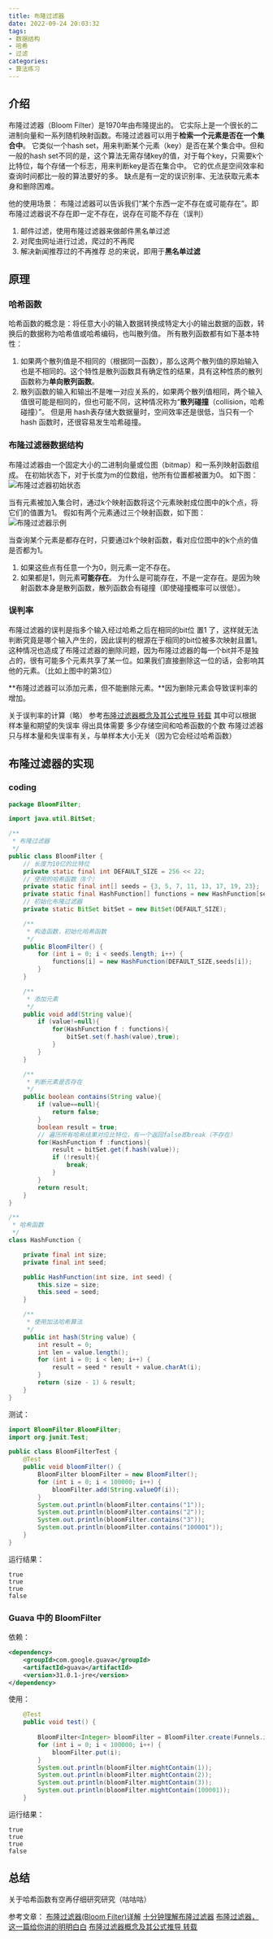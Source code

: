 ```yaml
---
title: 布隆过滤器
date: 2022-09-24 20:03:32
tags:
- 数据结构
- 哈希
- 过滤 
categories:
- 算法练习
---
```


## 介绍

布隆过滤器（Bloom Filter）是1970年由布隆提出的。
它实际上是一个很长的二进制向量和一系列随机映射函数。布隆过滤器可以用于**检索一个元素是否在一个集合中**。
它类似一个hash set，用来判断某个元素（key）是否在某个集合中。但和一般的hash set不同的是，这个算法无需存储key的值，对于每个key，只需要k个比特位，每个存储一个标志，用来判断key是否在集合中。
它的优点是空间效率和查询时间都比一般的算法要好的多。
缺点是有一定的误识别率、无法获取元素本身和删除困难。

他的使用场景：
布隆过滤器可以告诉我们“某个东西一定不存在或可能存在”。即布隆过滤器说不存在即一定不存在，说存在可能不存在（误判）
1. 邮件过滤，使用布隆过滤器来做邮件黑名单过滤
2. 对爬虫网址进行过滤，爬过的不再爬
3. 解决新闻推荐过的不再推荐
总的来说，即用于**黑名单过滤**

## 原理

### 哈希函数

哈希函数的概念是：将任意大小的输入数据转换成特定大小的输出数据的函数，转换后的数据称为哈希值或哈希编码，也叫散列值。
所有散列函数都有如下基本特性：
1. 如果两个散列值是不相同的（根据同一函数），那么这两个散列值的原始输入也是不相同的。这个特性是散列函数具有确定性的结果，具有这种性质的散列函数称为**单向散列函数**。
2. 散列函数的输入和输出不是唯一对应关系的，如果两个散列值相同，两个输入值很可能是相同的，但也可能不同，这种情况称为“**散列碰撞**（collision，哈希碰撞）”。
但是用 hash表存储大数据量时，空间效率还是很低，当只有一个 hash 函数时，还很容易发生哈希碰撞。

### 布隆过滤器数据结构

布隆过滤器由一个固定大小的二进制向量或位图（bitmap）和一系列映射函数组成。
在初始状态下，对于长度为m的位数组，他所有位置都被置为0。
如下图：
![布隆过滤器初始状态](../images/布隆过滤器/布隆过滤器初始状态.png)

当有元素被加入集合时，通过k个映射函数将这个元素映射成位图中的k个点，将它们的值置为1。
假如有两个元素通过三个映射函数，如下图：
![布隆过滤器示例](../images/布隆过滤器/布隆过滤器示例.png)

当查询某个元素是都存在时，只要通过k个映射函数，看对应位图中的k个点的值是否都为1。
1. 如果这些点有任意一个为0，则元素一定不存在。
2. 如果都是1，则元素**可能存在**。
为什么是可能存在，不是一定存在。是因为映射函数本身是散列函数，散列函数会有碰撞（即使碰撞概率可以很低）。

### 误判率

布隆过滤器的误判是指多个输入经过哈希之后在相同的bit位 置1 了，这样就无法判断究竟是哪个输入产生的，因此误判的根源在于相同的bit位被多次映射且置1。
这种情况也造成了布隆过滤器的删除问题，因为布隆过滤器的每一个bit并不是独占的，很有可能多个元素共享了某一位。如果我们直接删除这一位的话，会影响其他的元素。（比如上图中的第3位）

**布隆过滤器可以添加元素，但不能删除元素。**因为删除元素会导致误判率的增加。

关于误判率的计算（略）
参考[布隆过滤器概念及其公式推导 转载](https://www.cnblogs.com/D-Rui/articles/12848869.html#:~:text=%E5%B8%83%E9%9A%86%E8%BF%87%E6%BB%A4%E5%99%A8%E8%BF%98%E6%8B%A5%E6%9C%89k%E4%B8%AA%E5%93%88%E5%B8%8C%E5%87%BD%E6%95%B0,%EF%BC%8C%E5%BD%93%E4%B8%80%E4%B8%AA%E5%85%83%E7%B4%A0%E5%8A%A0%E5%85%A5%E5%B8%83%E9%9A%86%E8%BF%87%E6%BB%A4%E5%99%A8%E4%B8%AD%E7%9A%84%E6%97%B6%E5%80%99%EF%BC%8C%E4%BC%9A%E4%BD%BF%E7%94%A8k%E4%B8%AA%E5%93%88%E5%B8%8C%E5%87%BD%E6%95%B0%E5%AF%B9%E5%85%B6%E8%BF%9B%E8%A1%8Ck%E6%AC%A1%E8%AE%A1%E7%AE%97%EF%BC%8C%E5%BE%97%E5%88%B0k%E4%B8%AA%E5%93%88%E5%B8%8C%E5%80%BC%EF%BC%8C%E5%B9%B6%E4%B8%94%E6%A0%B9%E6%8D%AE%E5%BE%97%E5%88%B0%E7%9A%84%E5%93%88%E5%B8%8C%E5%80%BC%EF%BC%8C%E5%9C%A8%E7%BB%B4%E6%95%B0%E7%BB%84%E4%B8%AD%E6%8A%8A%E5%AF%B9%E5%BA%94%E4%B8%8B%E6%A0%87%E7%9A%84%E5%80%BC%E7%BD%AE%E4%BD%8D1%E3%80%82)
其中可以根据 样本量和期望的失误率 得出具体需要 多少存储空间和哈希函数的个数
布隆过滤器只与样本量和失误率有关，与单样本大小无关（因为它会经过哈希函数）

## 布隆过滤器的实现

### coding

~~~java
package BloomFilter;

import java.util.BitSet;

/**
 * 布隆过滤器
 */
public class BloomFilter {
    // 长度为10亿的比特位
    private static final int DEFAULT_SIZE = 256 << 22;
    // 使用的哈希函数（8个）
    private static final int[] seeds = {3, 5, 7, 11, 13, 17, 19, 23};
    private static final HashFunction[] functions = new HashFunction[seeds.length];
    // 初始化布隆过滤器
    private static BitSet bitSet = new BitSet(DEFAULT_SIZE);

    /**
     * 构造函数，初始化哈希函数
     */
    public BloomFilter() {
        for (int i = 0; i < seeds.length; i++) {
            functions[i] = new HashFunction(DEFAULT_SIZE,seeds[i]);
        }
    }

    /**
     * 添加元素
     */
    public void add(String value){
        if (value!=null){
            for(HashFunction f : functions){
                bitSet.set(f.hash(value),true);
            }
        }
    }

    /**
     * 判断元素是否存在
     */
    public boolean contains(String value){
        if (value==null){
            return false;
        }
        boolean result = true;
        // 遍历所有哈希结果对应比特位，有一个返回false即break（不存在）
        for(HashFunction f :functions){
            result = bitSet.get(f.hash(value));
            if (!result){
                break;
            }
        }
        return result;
    }
}

/**
 * 哈希函数
 */
class HashFunction {

    private final int size;
    private final int seed;

    public HashFunction(int size, int seed) {
        this.size = size;
        this.seed = seed;
    }

    /**
     * 使用加法哈希算法
     */
    public int hash(String value) {
        int result = 0;
        int len = value.length();
        for (int i = 0; i < len; i++) {
            result = seed * result + value.charAt(i);
        }
        return (size - 1) & result;
    }
}
~~~

测试：
~~~java
import BloomFilter.BloomFilter;
import org.junit.Test;

public class BloomFilterTest {
    @Test
    public void bloomFilter() {
        BloomFilter bloomFilter = new BloomFilter();
        for (int i = 0; i < 100000; i++) {
            bloomFilter.add(String.valueOf(i));
        }
        System.out.println(bloomFilter.contains("1"));
        System.out.println(bloomFilter.contains("2"));
        System.out.println(bloomFilter.contains("3"));
        System.out.println(bloomFilter.contains("100001"));
    }
}
~~~

运行结果：
~~~text
true
true
true
false

~~~

### Guava 中的 BloomFilter

依赖：
~~~xml
<dependency>
    <groupId>com.google.guava</groupId>
    <artifactId>guava</artifactId>
    <version>31.0.1-jre</version>
</dependency>
~~~

使用：
~~~java
    @Test
    public void test() {
    
        BloomFilter<Integer> bloomFilter = BloomFilter.create(Funnels.integerFunnel(), 100000, 0.0001);
        for (int i = 0; i < 100000; i++) {
            bloomFilter.put(i);
        }
        System.out.println(bloomFilter.mightContain(1));
        System.out.println(bloomFilter.mightContain(2));
        System.out.println(bloomFilter.mightContain(3));
        System.out.println(bloomFilter.mightContain(100001));
    }
~~~

运行结果：
~~~text
true
true
true
false

~~~

## 总结

关于哈希函数有空再仔细研究研究（咕咕咕）

参考文章：
[布隆过滤器(Bloom Filter)详解](https://www.cnblogs.com/liyulong1982/p/6013002.html)
[十分钟理解布隆过滤器](https://www.cnblogs.com/caicz/p/16710090.html)
[布隆过滤器，这一篇给你讲的明明白白](https://developer.aliyun.com/article/773205)
[布隆过滤器概念及其公式推导 转载](https://www.cnblogs.com/D-Rui/articles/12848869.html#:~:text=%E5%B8%83%E9%9A%86%E8%BF%87%E6%BB%A4%E5%99%A8%E8%BF%98%E6%8B%A5%E6%9C%89k%E4%B8%AA%E5%93%88%E5%B8%8C%E5%87%BD%E6%95%B0,%EF%BC%8C%E5%BD%93%E4%B8%80%E4%B8%AA%E5%85%83%E7%B4%A0%E5%8A%A0%E5%85%A5%E5%B8%83%E9%9A%86%E8%BF%87%E6%BB%A4%E5%99%A8%E4%B8%AD%E7%9A%84%E6%97%B6%E5%80%99%EF%BC%8C%E4%BC%9A%E4%BD%BF%E7%94%A8k%E4%B8%AA%E5%93%88%E5%B8%8C%E5%87%BD%E6%95%B0%E5%AF%B9%E5%85%B6%E8%BF%9B%E8%A1%8Ck%E6%AC%A1%E8%AE%A1%E7%AE%97%EF%BC%8C%E5%BE%97%E5%88%B0k%E4%B8%AA%E5%93%88%E5%B8%8C%E5%80%BC%EF%BC%8C%E5%B9%B6%E4%B8%94%E6%A0%B9%E6%8D%AE%E5%BE%97%E5%88%B0%E7%9A%84%E5%93%88%E5%B8%8C%E5%80%BC%EF%BC%8C%E5%9C%A8%E7%BB%B4%E6%95%B0%E7%BB%84%E4%B8%AD%E6%8A%8A%E5%AF%B9%E5%BA%94%E4%B8%8B%E6%A0%87%E7%9A%84%E5%80%BC%E7%BD%AE%E4%BD%8D1%E3%80%82)